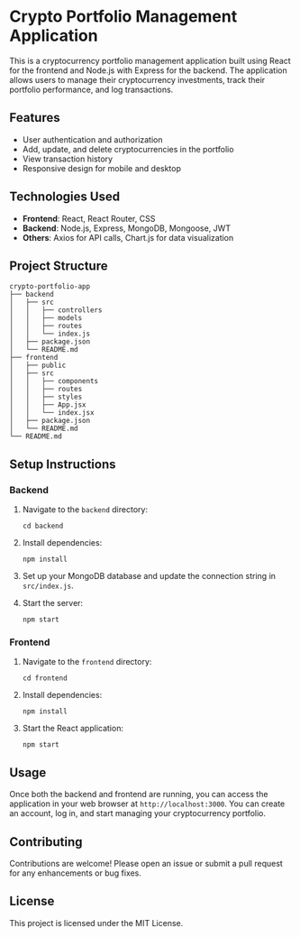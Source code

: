 # Crypto Portfolio Management Application

This is a cryptocurrency portfolio management application built using React for the frontend and Node.js with Express for the backend. The application allows users to manage their cryptocurrency investments, track their portfolio performance, and log transactions.

## Features

- User authentication and authorization
- Add, update, and delete cryptocurrencies in the portfolio
- View transaction history
- Responsive design for mobile and desktop

## Technologies Used

- **Frontend**: React, React Router, CSS
- **Backend**: Node.js, Express, MongoDB, Mongoose, JWT
- **Others**: Axios for API calls, Chart.js for data visualization

## Project Structure

```
crypto-portfolio-app
├── backend
│   ├── src
│   │   ├── controllers
│   │   ├── models
│   │   ├── routes
│   │   └── index.js
│   ├── package.json
│   └── README.md
├── frontend
│   ├── public
│   ├── src
│   │   ├── components
│   │   ├── routes
│   │   ├── styles
│   │   ├── App.jsx
│   │   └── index.jsx
│   ├── package.json
│   └── README.md
└── README.md
```

## Setup Instructions

### Backend

1. Navigate to the `backend` directory:
   ```
   cd backend
   ```

2. Install dependencies:
   ```
   npm install
   ```

3. Set up your MongoDB database and update the connection string in `src/index.js`.

4. Start the server:
   ```
   npm start
   ```

### Frontend

1. Navigate to the `frontend` directory:
   ```
   cd frontend
   ```

2. Install dependencies:
   ```
   npm install
   ```

3. Start the React application:
   ```
   npm start
   ```

## Usage

Once both the backend and frontend are running, you can access the application in your web browser at `http://localhost:3000`. You can create an account, log in, and start managing your cryptocurrency portfolio.

## Contributing

Contributions are welcome! Please open an issue or submit a pull request for any enhancements or bug fixes.

## License

This project is licensed under the MIT License.
